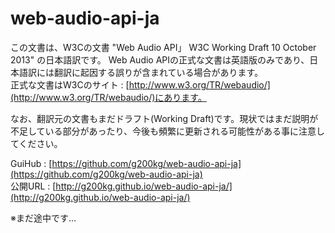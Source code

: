 
web-audio-api-ja
================

この文書は、W3Cの文書 "Web Audio API」 W3C Working Draft 10 October 2013" の日本語訳です。
Web Audio APIの正式な文書は英語版のみであり、日本語訳には翻訳に起因する誤りが含まれている場合があります。  
正式な文書はW3Cのサイト : [http://www.w3.org/TR/webaudio/](http://www.w3.org/TR/webaudio/)にあります。

なお、翻訳元の文書もまだドラフト(Working Draft)です。現状ではまだ説明が不足している部分があったり、今後も頻繁に更新される可能性がある事に注意してください。

GuiHub : [https://github.com/g200kg/web-audio-api-ja](https://github.com/g200kg/web-audio-api-ja)  
公開URL : [http://g200kg.github.io/web-audio-api-ja/](http://g200kg.github.io/web-audio-api-ja/)  

※まだ途中です...
